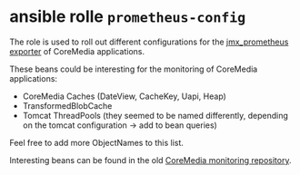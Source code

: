 # ansible rolle `prometheus-config`

The role is used to roll out different configurations for the [jmx_prometheus exporter](https://github.com/prometheus/jmx_exporter) of CoreMedia applications.


These beans could be interesting for the monitoring of CoreMedia applications:

- CoreMedia Caches (DateView, CacheKey, Uapi, Heap)
- TransformedBlobCache
- Tomcat ThreadPools (they seemed to be named differently, depending on the tomcat configuration -> add to bean queries)

Feel free to add more ObjectNames to this list.


Interesting beans can be found in the old [CoreMedia monitoring repository](
https://github.com/CoreMedia/monitoring/blob/master/doc/de/jmx.md#coremedia-jmx-beans).
